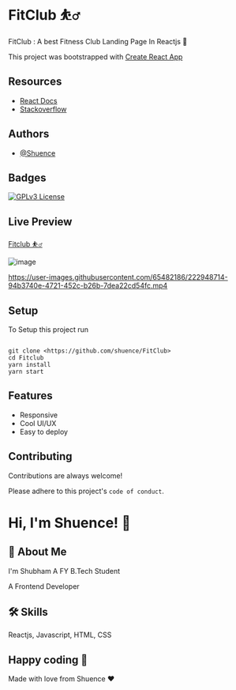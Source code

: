 
# FitClub ⛹️‍♂️

FitClub : A best Fitness Club Landing Page In Reactjs 💫

This project was bootstrapped with [Create React App](https://github.com/facebook/create-react-app)

## Resources

- [React Docs](https://beta.reactjs.org/)
- [Stackoverflow](https://stackoverflow.com/)

## Authors

- [@Shuence]([https://github.com/search?q=Paramasivan-3])

## Badges

[![GPLv3 License](https://img.shields.io/badge/License-GPL%20v3-gre.svg)](https://opensource.org/licenses/)

## Live Preview

[Fitclub ⛹️‍♂️](https://fittclub.netlify.app)

![image](https://user-images.githubusercontent.com/65482186/222947174-1fcc8ae0-64b7-4d02-b81a-9f8c1f95dd31.png)

<https://user-images.githubusercontent.com/65482186/222948714-94b3740e-4721-452c-b26b-7dea22cd54fc.mp4>

## Setup

To Setup this project run

```

git clone <https://github.com/shuence/FitClub>
cd Fitclub
yarn install
yarn start

```

## Features

- Responsive
- Cool UI/UX
- Easy to deploy

## Contributing

Contributions are always welcome!

Please adhere to this project's `code of conduct`.

# Hi, I'm Shuence! 👋

## 🚀 About Me

I'm Shubham A FY B.Tech Student

A Frontend Developer

## 🛠 Skills

Reactjs, Javascript, HTML, CSS

## Happy coding 💯

Made with love from Shuence ❤️
